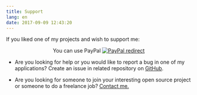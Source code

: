 ```yaml
---
title: Support
lang: en
date: 2017-09-09 12:43:20
---
```

If you liked one of my projects and wish to support me: 
<!-- more -->
  
<center>You can use PayPal
<a href='https://www.paypal.me/T3r1jj'><img src="https://www.paypalobjects.com/webstatic/en_US/i/buttons/pp-acceptance-large.png" alt="PayPal redirect" /></a>
</center>

- Are you looking for help or you would like to report a bug in one of my applications? Create an issue in related repository on [GitHub](https://github.com/T3r1jj?tab=repositories).

- Are you looking for someone to join your interesting open source project or someone to do a freelance job? <a href="mailto:t3r1jj@gmail.com">Contact me.</a>